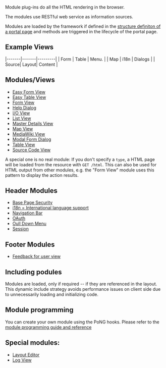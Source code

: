 Module plug-ins do all the HTML rendering in the browser. 

The modules use RESTful web service as information sources.  

Modules are loaded by the framework if defined in the 
[structure definiton of a portal page](https://github.com/ma-ha/rest-web-ui/wiki/Structure-Specification) 
and methods are triggered in the lifecycle of the portal page.
## Example Views


|-------|-------|---------|
| Form  | Table | Menu.   |
| Map   | i18n  | Dialogs |
| Source| Layout| Content |

## Modules/Views 
* [Easy Form View](pong-easyform/) 
* [Easy Table View](pong-easytable/) 
* [Form View](pong-form/)
* [Help Dialog](pong-help/)
* [I/O View](pong-io/)
* [List View](pong-list/)
* [Master Details View](pong-master-details/)
* [Map View](pong-map/)
* [MediaWiki View](pong-mediawiki/)
* [Modal Form Dialog](modal-form/)
* [Table View](pong-table/)
* [Source Code View](pong-sourcecode/)

A special one is no real module: 
If you don't specify a <code>type</code>, a HTML page will be loaded from the resource with <code>GET <resourceURL>/html</code>. This can also be used for HTML output from other modules, e.g. the "Form View" module uses this pattern to display the action results.

## Header Modules  
* [Base Page Security](pong-security/)
* [i18n = International language support](i18n/)
* [Navigation Bar](pong-navbar/)
* [OAuth](pong-oauth/)
* [Oull Down Menu](pong-pulldown/)
* [Session](pong-session)

## Footer Modules  
* [Feedback for user view](pong-feedback/)

## Including podules 
Modules are loaded, only if required -- if they are referenced in the layout. 
This dynamic include strategy avoids performance issues on client side due to unnecessarily loading and initializing code.

## Module programming 
You can create your own module using the PoNG hooks. Please refer to the [module programming guide and reference](https://github.com/ma-ha/rest-web-ui/wiki/Module-Programming)

## Special modules:
* [Layout Editor](pong-layout-editor/)
* [Log View](pong-log/)
